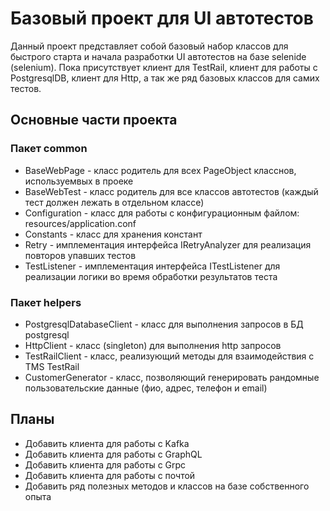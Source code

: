 # Базовый проект для UI автотестов

Данный проект представляет собой базовый набор классов для быстрого старта и начала разработки UI автотестов на базе
selenide (selenium). Пока присутствует клиент для TestRail, клиент для работы с PostgresqlDB, клиент для Http, а так же
ряд базовых классов для самих тестов.

## Основные части проекта

### Пакет common 
- BaseWebPage - класс родитель для всех PageObject класснов, используемвых в проеке
- BaseWebTest - класс родитель для все классов автотестов (каждый тест должен лежать в отдельном классе)
- Configuration - класс для работы с конфигурационным файлом: resources/application.conf
- Constants - класс для хранения констант
- Retry - имплементация интерфейса IRetryAnalyzer для реализация повторов упавших тестов
- TestListener - имплементация интерфейса ITestListener для реализации логики во время обработки результатов теста

### Пакет helpers
- PostgresqlDatabaseClient - класс для выполнения запросов в БД postgresql
- HttpClient - класс (singleton) для выполнения http запросов
- TestRailClient - класс, реализующий методы для взаимодействия с TMS TestRail
- CustomerGenerator - класс, позволяющий генерировать рандомные пользовательские данные (фио, адрес, телефон и email)

## Планы
- Добавить клиента для работы с Kafka
- Добавить клиента для работы с GraphQL
- Добавить клиента для работы с Grpc
- Добавить клиента для работы с почтой
- Добавить ряд полезных методов и классов на базе собственного опыта